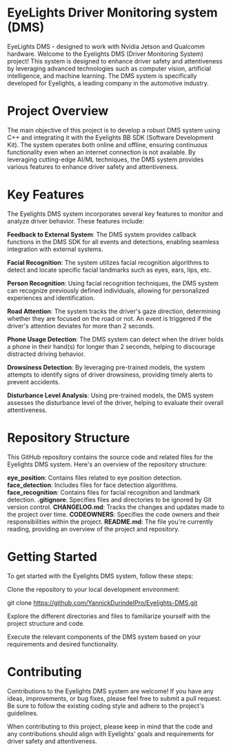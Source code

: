 # EyeLights Driver Monitoring system (DMS)

EyeLights DMS - designed to work with Nvidia Jetson and Qualcomm hardware.
Welcome to the Eyelights DMS (Driver Monitoring System) project! This system is designed to enhance driver safety and attentiveness by leveraging advanced technologies such as computer vision, artificial intelligence, and machine learning. The DMS system is specifically developed for Eyelights, a leading company in the automotive industry.

# Project Overview
The main objective of this project is to develop a robust DMS system using C++ and integrating it with the Eyelights BB SDK (Software Development Kit). The system operates both online and offline, ensuring continuous functionality even when an internet connection is not available. By leveraging cutting-edge AI/ML techniques, the DMS system provides various features to enhance driver safety and attentiveness.

# Key Features
The Eyelights DMS system incorporates several key features to monitor and analyze driver behavior. These features include:

**Feedback to External System**: The DMS system provides callback functions in the DMS SDK for all events and detections, enabling seamless integration with external systems.

**Facial Recognition**: The system utilizes facial recognition algorithms to detect and locate specific facial landmarks such as eyes, ears, lips, etc.

**Person Recognition**: Using facial recognition techniques, the DMS system can recognize previously defined individuals, allowing for personalized experiences and identification.

**Road Attention**: The system tracks the driver's gaze direction, determining whether they are focused on the road or not. An event is triggered if the driver's attention deviates for more than 2 seconds.

**Phone Usage Detection**: The DMS system can detect when the driver holds a phone in their hand(s) for longer than 2 seconds, helping to discourage distracted driving behavior.

**Drowsiness Detection**: By leveraging pre-trained models, the system attempts to identify signs of driver drowsiness, providing timely alerts to prevent accidents.

**Disturbance Level Analysis**: Using pre-trained models, the DMS system assesses the disturbance level of the driver, helping to evaluate their overall attentiveness.

# Repository Structure
This GitHub repository contains the source code and related files for the Eyelights DMS system. Here's an overview of the repository structure:

**eye_position**: Contains files related to eye position detection.
**face_detection**: Includes files for face detection algorithms.
**face_recognition**: Contains files for facial recognition and landmark detection.
**.gitignore**: Specifies files and directories to be ignored by Git version control.
**CHANGELOG.md**: Tracks the changes and updates made to the project over time.
**CODEOWNERS**: Specifies the code owners and their responsibilities within the project.
**README.md**: The file you're currently reading, providing an overview of the project and repository.

# Getting Started
To get started with the Eyelights DMS system, follow these steps:

Clone the repository to your local development environment:


git clone https://github.com/YannickDurindelPro/Eyelights-DMS.git


Explore the different directories and files to familiarize yourself with the project structure and code.

Execute the relevant components of the DMS system based on your requirements and desired functionality.

# Contributing
Contributions to the Eyelights DMS system are welcome! If you have any ideas, improvements, or bug fixes, please feel free to submit a pull request. Be sure to follow the existing coding style and adhere to the project's guidelines.

When contributing to this project, please keep in mind that the code and any contributions should align with Eyelights' goals and requirements for driver safety and attentiveness.
